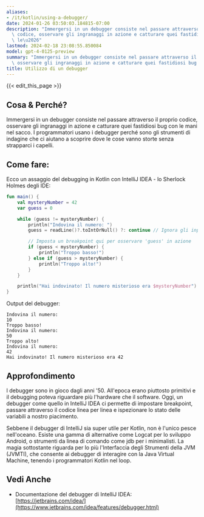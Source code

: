 ```yaml
---
aliases:
- /it/kotlin/using-a-debugger/
date: 2024-01-26 03:50:03.184815-07:00
description: "Immergersi in un debugger consiste nel passare attraverso il proprio\
  \ codice, osservare gli ingranaggi in azione e catturare quei fastidiosi bug con\
  \ le\u2026"
lastmod: 2024-02-18 23:08:55.850084
model: gpt-4-0125-preview
summary: "Immergersi in un debugger consiste nel passare attraverso il proprio codice,\
  \ osservare gli ingranaggi in azione e catturare quei fastidiosi bug con le\u2026"
title: Utilizzo di un debugger
---
```


{{< edit_this_page >}}

## Cosa & Perché?
Immergersi in un debugger consiste nel passare attraverso il proprio codice, osservare gli ingranaggi in azione e catturare quei fastidiosi bug con le mani nel sacco. I programmatori usano i debugger perché sono gli strumenti di indagine che ci aiutano a scoprire dove le cose vanno storte senza strapparci i capelli.

## Come fare:
Ecco un assaggio del debugging in Kotlin con IntelliJ IDEA - lo Sherlock Holmes degli IDE:

```kotlin
fun main() {
    val mysteryNumber = 42
    var guess = 0

    while (guess != mysteryNumber) {
        println("Indovina il numero: ")
        guess = readLine()?.toIntOrNull() ?: continue // Ignora gli input non validi

        // Imposta un breakpoint qui per osservare 'guess' in azione
        if (guess < mysteryNumber) {
            println("Troppo basso!")
        } else if (guess > mysteryNumber) {
            println("Troppo alto!")
        }
    }

    println("Hai indovinato! Il numero misterioso era $mysteryNumber")
}
```

Output del debugger:
```
Indovina il numero: 
10
Troppo basso!
Indovina il numero: 
50
Troppo alto!
Indovina il numero: 
42
Hai indovinato! Il numero misterioso era 42
```

## Approfondimento
I debugger sono in gioco dagli anni '50. All'epoca erano piuttosto primitivi e il debugging poteva riguardare più l'hardware che il software. Oggi, un debugger come quello in IntelliJ IDEA ci permette di impostare breakpoint, passare attraverso il codice linea per linea e ispezionare lo stato delle variabili a nostro piacimento.

Sebbene il debugger di IntelliJ sia super utile per Kotlin, non è l'unico pesce nell'oceano. Esiste una gamma di alternative come Logcat per lo sviluppo Android, o strumenti da linea di comando come jdb per i minimalisti. La magia sottostante riguarda per lo più l'Interfaccia degli Strumenti della JVM (JVMTI), che consente ai debugger di interagire con la Java Virtual Machine, tenendo i programmatori Kotlin nel loop.

## Vedi Anche
- Documentazione del debugger di IntelliJ IDEA: [https://jetbrains.com/idea/](https://www.jetbrains.com/idea/features/debugger.html)
